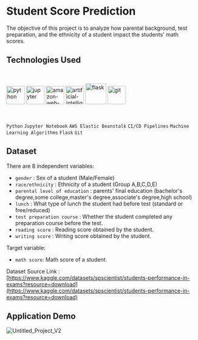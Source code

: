 # Student Score Prediction
The objective of this project is to analyze how parental background, test preparation, and the ethnicity of a student impact the students' math scores.



## Technologies Used
</h3>
<br>
<p align="left">
        <img width="48" height="48" src="https://img.icons8.com/fluency/48/python.png" alt="python"/>
        <img width="48" height="48" src="https://img.icons8.com/fluency/48/jupyter.png" alt="jupyter"/>
        <img width="48" height="48" src="https://img.icons8.com/color/48/amazon-web-services.png" alt="amazon-web-services"/>
        <img width="48" height="48" src="https://img.icons8.com/color/48/artificial-intelligence.png" alt="artificial-intelligence"/>
        <img width="55" height="55" src="https://img.icons8.com/nolan/64/flask.png" alt="flask"/>
        <img width="48" height="48" src="https://img.icons8.com/color/48/git.png" alt="git"/>

</p>
</div>
<br>

`Python`  `Jupyter Notebook` `AWS Elastic Beanstalk`  `CI/CD Pipelines`  `Machine Learning Algorithms`  `Flask`  `Git`

## Dataset
There are 8 independent variables:

- `gender` : Sex of a student (Male/Female)
- `race/ethnicity` : Ethnicity of a student (Group A,B,C,D,E)
- `parental level of education` : parents' final education (bachelor's degree,some college,master's degree,associate's degree,high school)
- `lunch` : What type of lunch the student had before test (standard or free/reduced)
- `test preparation course` : Whether the student completed any preparation course before the test.
- `reading score` : Reading score obtained by the student.
- `writing score` : Writing score obtained by the student.

Target variable:

- `math score`: Math score of a student.

Dataset Source Link :
[https://www.kaggle.com/datasets/spscientist/students-performance-in-exams?resource=download](https://www.kaggle.com/datasets/spscientist/students-performance-in-exams?resource=download)

## Application Demo
![Untitled_Project_V2](https://github.com/user-attachments/assets/958ce035-cf81-47a7-a3cf-8adf533585e3)

